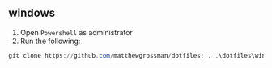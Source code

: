 ## windows
1. Open `Powershell` as administrator
1. Run the following: 
```powershell
git clone https://github.com/matthewgrossman/dotfiles; . .\dotfiles\windows\setup.ps1
```

